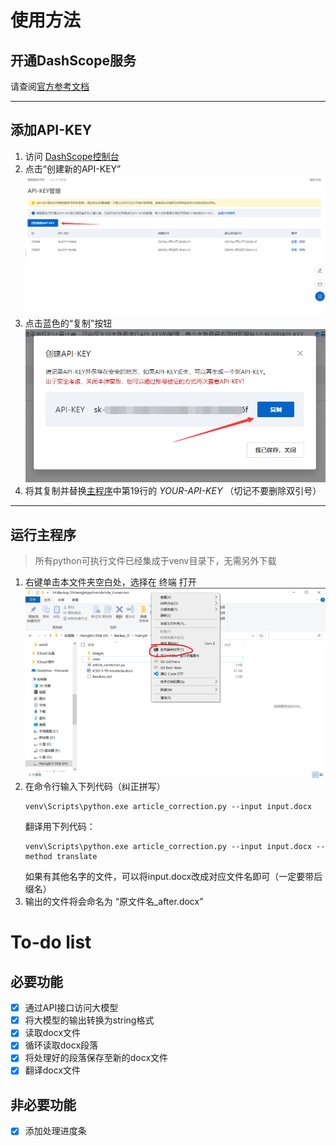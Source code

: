 # 使用方法
## 开通DashScope服务
请查阅[官方参考文档](https://help.aliyun.com/zh/dashscope/developer-reference/activate-dashscope-and-create-an-api-key?spm=a2c4g.11186623.0.i1)

---

## 添加API-KEY
1. 访问 [DashScope控制台](https://dashscope.console.aliyun.com/apiKey)
2. 点击“创建新的API-KEY”
   ![图片](images/api-1.png "API-KEY")
3. 点击蓝色的“复制”按钮  
   ![图片](images/api-2.png "API-KEY")
4. 将其复制并替换[主程序](article_correction.py)中第19行的 *YOUR-API-KEY* （切记不要删除双引号）

---

## 运行主程序
> 所有python可执行文件已经集成于venv目录下，无需另外下载  

1. 右键单击本文件夹空白处，选择在 终端 打开
   ![图片](images/Terminal-1.png "Terminal")
2. 在命令行输入下列代码（纠正拼写）  
   ```console
   venv\Scripts\python.exe article_correction.py --input input.docx
   ```
   翻译用下列代码：
   ```console
   venv\Scripts\python.exe article_correction.py --input input.docx --method translate
   ```  
   如果有其他名字的文件，可以将input.docx改成对应文件名即可（一定要带后缀名）
4. 输出的文件将会命名为 “原文件名_after.docx”

# To-do list

## 必要功能
- [x] 通过API接口访问大模型
- [x] 将大模型的输出转换为string格式
- [x] 读取docx文件
- [x] 循环读取docx段落
- [x] 将处理好的段落保存至新的docx文件
- [x] 翻译docx文件
  
## 非必要功能
- [x] 添加处理进度条
